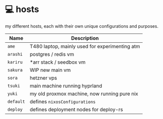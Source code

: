 # :computer: hosts

my different hosts, each with their own unique configurations and purposes.

Name            | Description
--------------- | -----------
`ame`           | T480 laptop, mainly used for experimenting atm
`arashi`        | postgres / redis vm
`kariru`        | *arr stack / seedbox vm
`sakura`        | WIP new main vm
`sora`          | hetzner vps
`tsuki`         | main machine running hyprland
`yuki`          | my old proxmox machine, now running pure nix
`default`       | defines `nixosConfigurations`
`deploy`        | defines deployment nodes for deploy-rs

